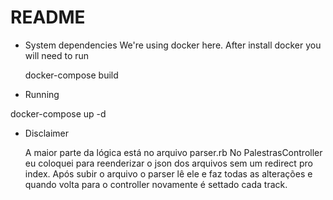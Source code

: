 # README

* System dependencies
  We're using docker here. After install docker you will need to run 
 
  docker-compose build

* Running

 docker-compose up -d
  
* Disclaimer
  
  A maior parte da lógica está no arquivo parser.rb
  No PalestrasController eu coloquei para reenderizar o json dos arquivos sem um redirect pro index.
  Após subir o arquivo o parser lê ele e faz todas as alterações e quando volta para o controller novamente é settado cada track.

